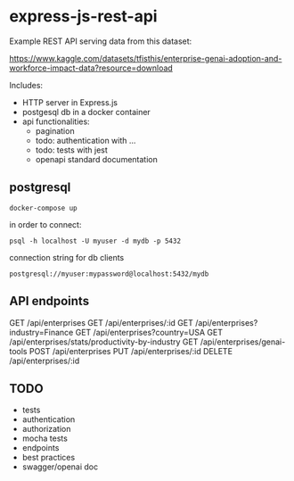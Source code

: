 # express-js-rest-api

Example REST API serving data from this dataset:

https://www.kaggle.com/datasets/tfisthis/enterprise-genai-adoption-and-workforce-impact-data?resource=download

Includes:

- HTTP server in Express.js
- postgesql db in a docker container
- api functionalities:
    - pagination
    - todo: authentication with ...
    - todo: tests with jest
    - openapi standard documentation


## postgresql

```
docker-compose up
```

in order to connect:

```
psql -h localhost -U myuser -d mydb -p 5432
```

connection string for db clients
```
postgresql://myuser:mypassword@localhost:5432/mydb
```

## API endpoints

GET /api/enterprises
GET /api/enterprises/:id
GET /api/enterprises?industry=Finance
GET /api/enterprises?country=USA
GET /api/enterprises/stats/productivity-by-industry
GET /api/enterprises/genai-tools
POST /api/enterprises
PUT /api/enterprises/:id
DELETE /api/enterprises/:id

## TODO
- tests
- authentication
- authorization
- mocha tests
- endpoints
- best practices
- swagger/openai doc
